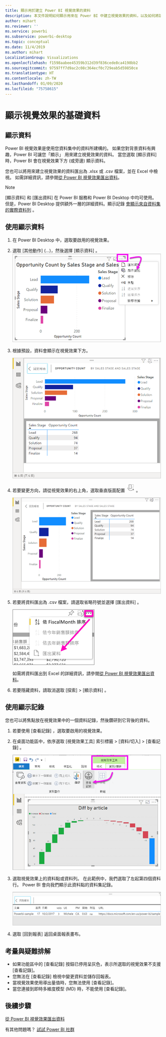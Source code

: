 ```yaml
---
title: 顯示用於建立 Power BI 視覺效果的資料
description: 本文件說明如何顯示用來在 Power BI 中建立視覺效果的資料，以及如何將該資料匯出為 .csv 檔案。
author: mihart
ms.reviewer: ''
ms.service: powerbi
ms.subservice: powerbi-desktop
ms.topic: conceptual
ms.date: 11/4/2019
ms.author: mihart
LocalizationGroup: Visualizations
ms.openlocfilehash: f1598aabee45359b312d39f836cede8ca4198bb2
ms.sourcegitcommit: 97597ff7d9ac2c08c364ecf0c729eab5d59850ce
ms.translationtype: HT
ms.contentlocale: zh-TW
ms.lasthandoff: 01/09/2020
ms.locfileid: "75758615"
---
```

# <a name="display-a-visualizations-underlying-data"></a>顯示視覺效果的基礎資料

## <a name="show-data"></a>顯示資料
Power BI 視覺效果是使用您資料集中的資料所建構的。 如果您對背景資料有興趣，Power BI 可讓您「顯示」  用來建立視覺效果的資料。 當您選取 [顯示資料]  時，Power BI 會在視覺效果下方 (或旁邊) 顯示資料。

您也可以將用來建立視覺效果的資料匯出為 .xlsx 或 .csv 檔案，並在 Excel 中檢視。 如需詳細資訊，請參閱[從 Power BI 視覺效果匯出資料](power-bi-visualization-export-data.md)。

> [!NOTE]
> [顯示資料]  和 [匯出資料]  在 Power BI 服務和 Power BI Desktop 中均可使用。 但是，Power BI Desktop 提供額外一層的詳細資料。顯示記錄 [會顯示來自資料集的實際資料列](../desktop-see-data-see-records.md)  。
> 
> 

## <a name="using-show-data"></a>使用顯示資料  
1. 在 Power BI Desktop 中，選取要啟用的視覺效果。

2. 選取 [其他動作]  (...)，然後選擇 [顯示資料]  。 
    ![顯示 [顯示資料] 選項](media/service-reports-show-data/power-bi-more-action.png)


3. 根據預設，資料會顯示在視覺效果下方。
   
   ![視覺效果與資料垂直顯示](media/service-reports-show-data/power-bi-show-data-below.png)

4. 若要變更方向，請從視覺效果的右上角，選取垂直版面配置 ![圖示的小型螢幕擷取畫面，用來變更為垂直版面配置](media/service-reports-show-data/power-bi-vertical-icon-new.png) 。
   
   ![視覺效果與資料水平顯示](media/service-reports-show-data/power-bi-show-data-side.png)
5. 若要將資料匯出為 .csv 檔案，請選取省略符號並選擇 [匯出資料]  。
   
    ![選取 [匯出資料]](media/service-reports-show-data/power-bi-export-data-new.png)
   
    如需將資料匯出到 Excel 的詳細資訊，請參閱[從 Power BI 視覺效果匯出資料](power-bi-visualization-export-data.md)。
6. 若要隱藏資料，請取消選取 [探索]   > [顯示資料]  。

## <a name="using-show-records"></a>使用顯示記錄
您也可以將焦點放在視覺效果中的一個資料記錄，然後鑽研到它背後的資料。 

1. 若要使用 [查看記錄]  ，選取要啟用的視覺效果。 

2. 在桌面功能區中，依序選取 [視覺效果工具]  索引標籤  >  [資料/切入]   >  [查看記錄]  。 

    ![已選取 [查看記錄] 的螢幕擷取畫面。](media/service-reports-show-data/power-bi-see-record.png)

3. 選取視覺效果上的資料點或資料列。 在此範例中，我們選取了左起第四個資料行。 Power BI 會向我們顯示此資料點的資料集記錄。

    ![資料集中單一記錄的螢幕擷取畫面。](media/service-reports-show-data/power-bi-row.png)

4. 選取 [回到報表]  返回桌面報表畫布。 

## <a name="considerations-and-troubleshooting"></a>考量與疑難排解

- 如果功能區中的 [查看記錄]  按鈕已停用呈灰色，表示所選取的視覺效果不支援 [查看記錄]。
- 您無法在 [查看記錄] 檢視中變更資料並儲存回報表。
- 當視覺效果使用導出量值時，您無法使用 [查看記錄]。
- 當您連接到即時多維度模型 (MD) 時，不能使用 [查看記錄]。  

## <a name="next-steps"></a>後續步驟
[從 Power BI 視覺效果匯出資料](power-bi-visualization-export-data.md)    

有其他問題嗎？ [試試 Power BI 社群](https://community.powerbi.com/)


